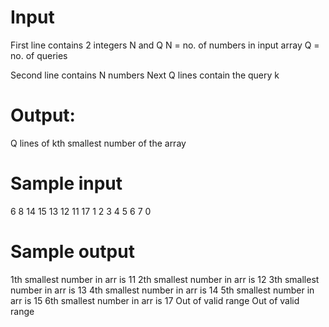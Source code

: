 # Input
First line contains 2 integers
N and Q
N = no. of numbers in input array
Q = no. of queries

Second line contains N numbers
Next Q lines contain the query k 

# Output:
Q lines of kth smallest number of the array

# Sample input
6 8
14 15 13 12 11 17
1
2
3
4
5
6
7
0

# Sample output
1th smallest number in arr is 11
2th smallest number in arr is 12
3th smallest number in arr is 13
4th smallest number in arr is 14
5th smallest number in arr is 15
6th smallest number in arr is 17
Out of valid range
Out of valid range


